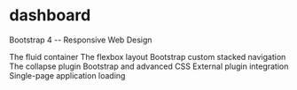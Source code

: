 # dashboard

Bootstrap 4 -- Responsive Web Design

The fluid container
The flexbox layout
Bootstrap custom stacked navigation
The collapse plugin
Bootstrap and advanced CSS
External plugin integration
Single-page application loading